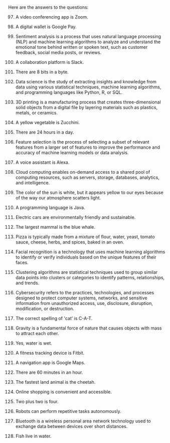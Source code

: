 Here are the answers to the questions:

97. A video conferencing app is Zoom.

98. A digital wallet is Google Pay.

99. Sentiment analysis is a process that uses natural language processing (NLP) and machine learning algorithms to analyze and understand the emotional tone behind written or spoken text, such as customer feedback, social media posts, or reviews.

100. A collaboration platform is Slack.

101. There are 8 bits in a byte.

102. Data science is the study of extracting insights and knowledge from data using various statistical techniques, machine learning algorithms, and programming languages like Python, R, or SQL.

103. 3D printing is a manufacturing process that creates three-dimensional solid objects from a digital file by layering materials such as plastics, metals, or ceramics.

104. A yellow vegetable is Zucchini.

105. There are 24 hours in a day.

106. Feature selection is the process of selecting a subset of relevant features from a larger set of features to improve the performance and accuracy of machine learning models or data analysis.

107. A voice assistant is Alexa.

108. Cloud computing enables on-demand access to a shared pool of computing resources, such as servers, storage, databases, analytics, and intelligence.

109. The color of the sun is white, but it appears yellow to our eyes because of the way our atmosphere scatters light.

110. A programming language is Java.

111. Electric cars are environmentally friendly and sustainable.

112. The largest mammal is the blue whale.

113. Pizza is typically made from a mixture of flour, water, yeast, tomato sauce, cheese, herbs, and spices, baked in an oven.

114. Facial recognition is a technology that uses machine learning algorithms to identify or verify individuals based on the unique features of their faces.

115. Clustering algorithms are statistical techniques used to group similar data points into clusters or categories to identify patterns, relationships, and trends.

116. Cybersecurity refers to the practices, technologies, and processes designed to protect computer systems, networks, and sensitive information from unauthorized access, use, disclosure, disruption, modification, or destruction.

117. The correct spelling of 'cat' is C-A-T.

118. Gravity is a fundamental force of nature that causes objects with mass to attract each other.

119. Yes, water is wet.

120. A fitness tracking device is Fitbit.

121. A navigation app is Google Maps.

122. There are 60 minutes in an hour.

123. The fastest land animal is the cheetah.

124. Online shopping is convenient and accessible.

125. Two plus two is four.

126. Robots can perform repetitive tasks autonomously.

127. Bluetooth is a wireless personal area network technology used to exchange data between devices over short distances.

128. Fish live in water.